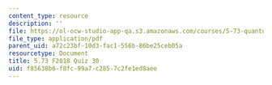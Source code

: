 ```yaml
---
content_type: resource
description: ''
file: https://ol-ocw-studio-app-qa.s3.amazonaws.com/courses/5-73-quantum-mechanics-i-fall-2018/f85638b6f8fc99a7c2857c2fe1ed8aee_MIT5_73F18_quiz30.pdf
file_type: application/pdf
parent_uid: a72c23bf-10d3-fac1-556b-86be25ceb05a
resourcetype: Document
title: 5.73 F2018 Quiz 30
uid: f85638b6-f8fc-99a7-c285-7c2fe1ed8aee
---
```

